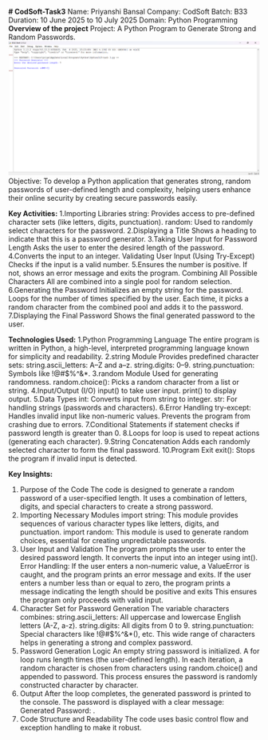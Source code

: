 **# CodSoft-Task3**
Name: Priyanshi Bansal 
Company: CodSoft 
Batch: B33 
Duration: 10 June 2025 to 10 July 2025
Domain: Python Programming 
**Overview of the project**
Project: A Python Program to Generate Strong and Random Passwords.
![image alt](https://github.com/Priyanshi19-ba/CodSoft-Task3/blob/main/Screenshot%202025-07-04%20174850.png?raw=true)
Objective:
To develop a Python application that generates strong, random passwords of user-defined length and complexity, helping users enhance their online security by creating secure passwords easily.

**Key Activities:**
1.Importing Libraries
string: Provides access to pre-defined character sets (like letters, digits, punctuation).
random: Used to randomly select characters for the password.
2.Displaying a Title
Shows a heading to indicate that this is a password generator.
3.Taking User Input for Password Length
Asks the user to enter the desired length of the password.
4.Converts the input to an integer.
Validating User Input (Using Try-Except)
Checks if the input is a valid number.
5.Ensures the number is positive.
If not, shows an error message and exits the program.
Combining All Possible Characters
All are combined into a single pool for random selection.
6.Generating the Password
Initializes an empty string for the password.
Loops for the number of times specified by the user.
Each time, it picks a random character from the combined pool and adds it to the password.
7.Displaying the Final Password
Shows the final generated password to the user.

**Technologies Used:**
1.Python Programming Language
The entire program is written in Python, a high-level, interpreted programming language known for simplicity and readability.
2.string Module
Provides predefined character sets:
string.ascii_letters: A–Z and a–z.
string.digits: 0–9.
string.punctuation: Symbols like !@#$%^&*.
3.random Module
Used for generating randomness.
random.choice(): Picks a random character from a list or string.
4.Input/Output (I/O)
input() to take user input.
print() to display output.
5.Data Types
int: Converts input from string to integer.
str: For handling strings (passwords and characters).
6.Error Handling
try-except: Handles invalid input like non-numeric values.
Prevents the program from crashing due to errors.
7.Conditional Statements
if statement checks if password length is greater than 0.
8.Loops
for loop is used to repeat actions (generating each character).
9.String Concatenation
Adds each randomly selected character to form the final password.
10.Program Exit
exit(): Stops the program if invalid input is detected.

**Key Insights:**
1. Purpose of the Code
The code is designed to generate a random password of a user-specified length.
It uses a combination of letters, digits, and special characters to create a strong password.
2. Importing Necessary Modules
import string: This module provides sequences of various character types like letters, digits, and punctuation.
import random: This module is used to generate random choices, essential for creating unpredictable passwords.
3. User Input and Validation
The program prompts the user to enter the desired password length.
It converts the input into an integer using int().
Error Handling:
If the user enters a non-numeric value, a ValueError is caught, and the program prints an error message and exits.
If the user enters a number less than or equal to zero, the program prints a message indicating the length should be positive and exits
This ensures the program only proceeds with valid input.
4. Character Set for Password Generation
The variable characters combines:
string.ascii_letters: All uppercase and lowercase English letters (A-Z, a-z).
string.digits: All digits from 0 to 9.
string.punctuation: Special characters like !@#$%^&*(), etc.
This wide range of characters helps in generating a strong and complex password.
5. Password Generation Logic
An empty string password is initialized.
A for loop runs length times (the user-defined length).
In each iteration, a random character is chosen from characters using random.choice() and appended to password.
This process ensures the password is randomly constructed character by character.
6. Output
After the loop completes, the generated password is printed to the console.
The password is displayed with a clear message: Generated Password: <password>.
7. Code Structure and Readability
The code uses basic control flow and exception handling to make it robust.







